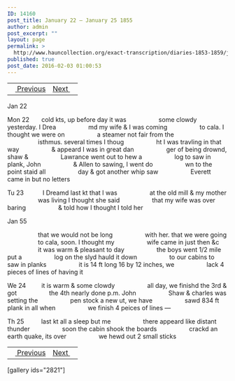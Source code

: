 ```yaml
---
ID: 14160
post_title: January 22 – January 25 1855
author: admin
post_excerpt: ""
layout: page
permalink: >
  http://www.hauncollection.org/exact-transcription/diaries-1853-1859/january-22-january-25-1855/
published: true
post_date: 2016-02-03 01:00:53
---
```

<table style="width: 100%;" align="center">
<tbody>
<tr>
<td><a href="http://www.hauncollection.org/version-2/diaries-1853-1859/january-17-january-21-1855/"><img src="https://lh3.googleusercontent.com/-EFJpxxNiPNw/VqgtWBCZrMI/AAAAAAAAAFU/WfY4lPFWWkg/s800-Ic42/Soeb-Plain-Arrows-8-10px.png" alt="" width="10" height="10" /> Previous</a></td>
<td style="text-align: right;"><a href="http://www.hauncollection.org/version-2/diaries-1853-1859/january-25-january-30-1855/">Next <img src="https://lh3.googleusercontent.com/-67k0cYlpXHw/VqgtWKz1MXI/AAAAAAAAAFU/k9PW_Piyurk/s800-Ic42/Soeb-Plain-Arrows-5-10px.png" alt="" width="10" height="10" /></a></td>
</tr>
</tbody>
</table>
Jan 22

Mon 22       cold kts, up before day it was
<span style="margin-left: 70px;">some clowdy yesterday. I Drea
<span style="margin-left: 70px;">md my wife &amp; I was coming
<span style="margin-left: 70px;">to cala. I thought we were on
<span style="margin-left: 70px;">a steamer not fair from the
<span style="margin-left: 70px;">isthmus. several times I thoug
<span style="margin-left: 70px;">ht I was travling in that way
<span style="margin-left: 70px;">&amp; appeard I was in great dan
<span style="margin-left: 70px;">ger of being drownd, shaw &amp;
<span style="margin-left: 70px;">Lawrance went out to hew a
<span style="margin-left: 70px;">log to saw in plank, John
<span style="margin-left: 70px;">&amp; Allen to sawing, I went do
<span style="margin-left: 70px;">wn to the point staid all
<span style="margin-left: 70px;">day &amp; got another whip saw
<span style="margin-left: 70px;">Everett came in but no letters</span></span></span></span></span></span></span></span></span></span></span></span></span></span>

Tu 23           I Dreamd last kt that I was
<span style="margin-left: 70px;">at the old mill &amp; my mother
<span style="margin-left: 70px;">was living I thought she said
<span style="margin-left: 70px;">that my wife was over baring
<span style="margin-left: 70px;">&amp; told how I thought I told her</span></span></span></span>

Jan 55

<span style="margin-left: 70px;">that we would not be long
<span style="margin-left: 70px;">with her. that we were going
<span style="margin-left: 70px;">to cala, soon. I thought my
<span style="margin-left: 70px;">wife came in just then &amp;c
<span style="margin-left: 70px;">it was warm &amp; pleasant to day
<span style="margin-left: 70px;">the boys went 1/2 mile put a
<span style="margin-left: 70px;">log on the slyd hauld it down
<span style="margin-left: 70px;">to our cabins to saw in planks
<span style="margin-left: 70px;">it is 14 ft long 16 by 12 inches, we
<span style="margin-left: 70px;">lack 4 pieces of lines of having it</span></span></span></span></span></span></span></span></span></span>

We 24         it is warm &amp; some clowdy
<span style="margin-left: 70px;">all day, we finishd the 3rd &amp; got
<span style="margin-left: 70px;">the 4th nearly done p.m. John
<span style="margin-left: 70px;">Shaw &amp; charles was setting the
<span style="margin-left: 70px;">pen stock a new ut, we have
<span style="margin-left: 70px;">sawd 834 ft plank in all when
<span style="margin-left: 70px;">we finish 4 peices of lines —</span></span></span></span></span></span>

Th 25          last kt all a sleep but me
<span style="margin-left: 70px;">there appeard like distant thunder
<span style="margin-left: 70px;">soon the cabin shook the boards
<span style="margin-left: 70px;">crackd an earth quake, its over
<span style="margin-left: 70px;">we hewd out 2 small sticks</span></span></span></span>
<table style="width: 100%;" align="center">
<tbody>
<tr>
<td><a href="http://www.hauncollection.org/version-2/diaries-1853-1859/january-17-january-21-1855/"><img src="https://lh3.googleusercontent.com/-EFJpxxNiPNw/VqgtWBCZrMI/AAAAAAAAAFU/WfY4lPFWWkg/s800-Ic42/Soeb-Plain-Arrows-8-10px.png" alt="" width="10" height="10" /> Previous</a></td>
<td style="text-align: right;"><a href="http://www.hauncollection.org/version-2/diaries-1853-1859/january-25-january-30-1855/">Next <img src="https://lh3.googleusercontent.com/-67k0cYlpXHw/VqgtWKz1MXI/AAAAAAAAAFU/k9PW_Piyurk/s800-Ic42/Soeb-Plain-Arrows-5-10px.png" alt="" width="10" height="10" /></a></td>
</tr>
</tbody>
</table>
[gallery ids="2821"]